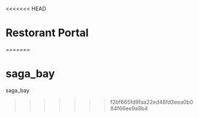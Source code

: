 <<<<<<< HEAD
# Restorant Portal
=======
# saga_bay
saga_bay
>>>>>>> f2bf665fd9faa22ed48fd3eea0b084f66ee9a8b4
